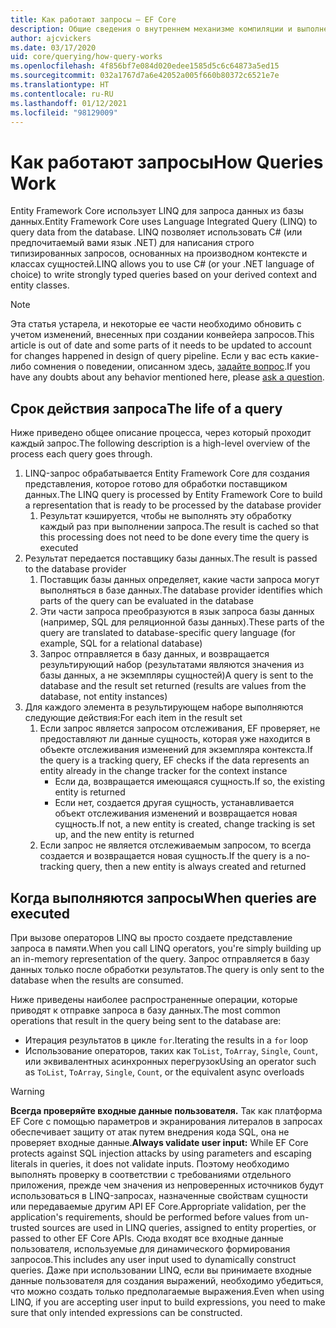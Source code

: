 ```yaml
---
title: Как работают запросы — EF Core
description: Общие сведения о внутреннем механизме компиляции и выполнения запросов Entity Framework Core
author: ajcvickers
ms.date: 03/17/2020
uid: core/querying/how-query-works
ms.openlocfilehash: 4f856bf7e084d020edee1585d5c6c64873a5ed15
ms.sourcegitcommit: 032a1767d7a6e42052a005f660b80372c6521e7e
ms.translationtype: HT
ms.contentlocale: ru-RU
ms.lasthandoff: 01/12/2021
ms.locfileid: "98129009"
---
```

# <a name="how-queries-work"></a><span data-ttu-id="29cb9-103">Как работают запросы</span><span class="sxs-lookup"><span data-stu-id="29cb9-103">How Queries Work</span></span>

<span data-ttu-id="29cb9-104">Entity Framework Core использует LINQ для запроса данных из базы данных.</span><span class="sxs-lookup"><span data-stu-id="29cb9-104">Entity Framework Core uses Language Integrated Query (LINQ) to query data from the database.</span></span> <span data-ttu-id="29cb9-105">LINQ позволяет использовать C# (или предпочитаемый вами язык .NET) для написания строго типизированных запросов, основанных на производном контексте и классах сущностей.</span><span class="sxs-lookup"><span data-stu-id="29cb9-105">LINQ allows you to use C# (or your .NET language of choice) to write strongly typed queries based on your derived context and entity classes.</span></span>

> [!NOTE]
> <span data-ttu-id="29cb9-106">Эта статья устарела, и некоторые ее части необходимо обновить с учетом изменений, внесенных при создании конвейера запросов.</span><span class="sxs-lookup"><span data-stu-id="29cb9-106">This article is out of date and some parts of it needs to be updated to account for changes happened in design of query pipeline.</span></span> <span data-ttu-id="29cb9-107">Если у вас есть какие-либо сомнения о поведении, описанном здесь, [задайте вопрос](https://github.com/dotnet/efcore/issues/new/choose).</span><span class="sxs-lookup"><span data-stu-id="29cb9-107">If you have any doubts about any behavior mentioned here, please [ask a question](https://github.com/dotnet/efcore/issues/new/choose).</span></span>

## <a name="the-life-of-a-query"></a><span data-ttu-id="29cb9-108">Срок действия запроса</span><span class="sxs-lookup"><span data-stu-id="29cb9-108">The life of a query</span></span>

<span data-ttu-id="29cb9-109">Ниже приведено общее описание процесса, через который проходит каждый запрос.</span><span class="sxs-lookup"><span data-stu-id="29cb9-109">The following description is a high-level overview of the process each query goes through.</span></span>

1. <span data-ttu-id="29cb9-110">LINQ-запрос обрабатывается Entity Framework Core для создания представления, которое готово для обработки поставщиком данных.</span><span class="sxs-lookup"><span data-stu-id="29cb9-110">The LINQ query is processed by Entity Framework Core to build a representation that is ready to be processed by the database provider</span></span>
   1. <span data-ttu-id="29cb9-111">Результат кэшируется, чтобы не выполнять эту обработку каждый раз при выполнении запроса.</span><span class="sxs-lookup"><span data-stu-id="29cb9-111">The result is cached so that this processing does not need to be done every time the query is executed</span></span>
2. <span data-ttu-id="29cb9-112">Результат передается поставщику базы данных.</span><span class="sxs-lookup"><span data-stu-id="29cb9-112">The result is passed to the database provider</span></span>
   1. <span data-ttu-id="29cb9-113">Поставщик базы данных определяет, какие части запроса могут выполняться в базе данных.</span><span class="sxs-lookup"><span data-stu-id="29cb9-113">The database provider identifies which parts of the query can be evaluated in the database</span></span>
   2. <span data-ttu-id="29cb9-114">Эти части запроса преобразуются в язык запроса базы данных (например, SQL для реляционной базы данных).</span><span class="sxs-lookup"><span data-stu-id="29cb9-114">These parts of the query are translated to database-specific query language (for example, SQL for a relational database)</span></span>
   3. <span data-ttu-id="29cb9-115">Запрос отправляется в базу данных, и возвращается результирующий набор (результатами являются значения из базы данных, а не экземпляры сущностей)</span><span class="sxs-lookup"><span data-stu-id="29cb9-115">A query is sent to the database and the result set returned (results are values from the database, not entity instances)</span></span>
3. <span data-ttu-id="29cb9-116">Для каждого элемента в результирующем наборе выполняются следующие действия:</span><span class="sxs-lookup"><span data-stu-id="29cb9-116">For each item in the result set</span></span>
   1. <span data-ttu-id="29cb9-117">Если запрос является запросом отслеживания, EF проверяет, не предоставляют ли данные сущность, которая уже находится в объекте отслеживания изменений для экземпляра контекста.</span><span class="sxs-lookup"><span data-stu-id="29cb9-117">If the query is a tracking query, EF checks if the data represents an entity already in the change tracker for the context instance</span></span>
      * <span data-ttu-id="29cb9-118">Если да, возвращается имеющаяся сущность.</span><span class="sxs-lookup"><span data-stu-id="29cb9-118">If so, the existing entity is returned</span></span>
      * <span data-ttu-id="29cb9-119">Если нет, создается другая сущность, устанавливается объект отслеживания изменений и возвращается новая сущность.</span><span class="sxs-lookup"><span data-stu-id="29cb9-119">If not, a new entity is created, change tracking is set up, and the new entity is returned</span></span>
   2. <span data-ttu-id="29cb9-120">Если запрос не является отслеживаемым запросом, то всегда создается и возвращается новая сущность.</span><span class="sxs-lookup"><span data-stu-id="29cb9-120">If the query is a no-tracking query, then a new entity is always created and returned</span></span>

## <a name="when-queries-are-executed"></a><span data-ttu-id="29cb9-121">Когда выполняются запросы</span><span class="sxs-lookup"><span data-stu-id="29cb9-121">When queries are executed</span></span>

<span data-ttu-id="29cb9-122">При вызове операторов LINQ вы просто создаете представление запроса в памяти.</span><span class="sxs-lookup"><span data-stu-id="29cb9-122">When you call LINQ operators, you're simply building up an in-memory representation of the query.</span></span> <span data-ttu-id="29cb9-123">Запрос отправляется в базу данных только после обработки результатов.</span><span class="sxs-lookup"><span data-stu-id="29cb9-123">The query is only sent to the database when the results are consumed.</span></span>

<span data-ttu-id="29cb9-124">Ниже приведены наиболее распространенные операции, которые приводят к отправке запроса в базу данных.</span><span class="sxs-lookup"><span data-stu-id="29cb9-124">The most common operations that result in the query being sent to the database are:</span></span>

* <span data-ttu-id="29cb9-125">Итерация результатов в цикле `for`.</span><span class="sxs-lookup"><span data-stu-id="29cb9-125">Iterating the results in a `for` loop</span></span>
* <span data-ttu-id="29cb9-126">Использование операторов, таких как `ToList`, `ToArray`, `Single`, `Count`, или эквивалентных асинхронных перегрузок</span><span class="sxs-lookup"><span data-stu-id="29cb9-126">Using an operator such as `ToList`, `ToArray`, `Single`, `Count`, or the equivalent async overloads</span></span>

> [!WARNING]
> <span data-ttu-id="29cb9-127">**Всегда проверяйте входные данные пользователя.** Так как платформа EF Core с помощью параметров и экранирования литералов в запросах обеспечивает защиту от атак путем внедрения кода SQL, она не проверяет входные данные.</span><span class="sxs-lookup"><span data-stu-id="29cb9-127">**Always validate user input:** While EF Core protects against SQL injection attacks by using parameters and escaping literals in queries, it does not validate inputs.</span></span> <span data-ttu-id="29cb9-128">Поэтому необходимо выполнять проверку в соответствии с требованиями отдельного приложения, прежде чем значения из непроверенных источников будут использоваться в LINQ-запросах, назначенные свойствам сущности или передаваемые другим API EF Core.</span><span class="sxs-lookup"><span data-stu-id="29cb9-128">Appropriate validation, per the application's requirements, should be performed before values from un-trusted sources are used in LINQ queries, assigned to entity properties, or passed to other EF Core APIs.</span></span> <span data-ttu-id="29cb9-129">Сюда входят все входные данные пользователя, используемые для динамического формирования запросов.</span><span class="sxs-lookup"><span data-stu-id="29cb9-129">This includes any user input used to dynamically construct queries.</span></span> <span data-ttu-id="29cb9-130">Даже при использовании LINQ, если вы принимаете входные данные пользователя для создания выражений, необходимо убедиться, что можно создать только предполагаемые выражения.</span><span class="sxs-lookup"><span data-stu-id="29cb9-130">Even when using LINQ, if you are accepting user input to build expressions, you need to make sure that only intended expressions can be constructed.</span></span>
